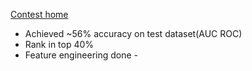[Contest home](https://datahack.analyticsvidhya.com/contest/lord-of-the-machines/)

* Achieved ~56% accuracy on test dataset(AUC ROC)
* Rank in top 40%
* Feature engineering done - 
